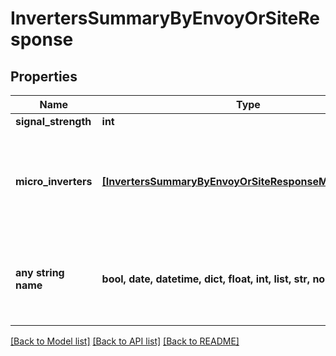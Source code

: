 # InvertersSummaryByEnvoyOrSiteResponse


## Properties
Name | Type | Description | Notes
------------ | ------------- | ------------- | -------------
**signal_strength** | **int** |  | 
**micro_inverters** | [**[InvertersSummaryByEnvoyOrSiteResponseMicroInverters]**](InvertersSummaryByEnvoyOrSiteResponseMicroInverters.md) | A list of active inverters on this system, including serial and model numbers. | 
**any string name** | **bool, date, datetime, dict, float, int, list, str, none_type** | any string name can be used but the value must be the correct type | [optional]

[[Back to Model list]](../README.md#documentation-for-models) [[Back to API list]](../README.md#documentation-for-api-endpoints) [[Back to README]](../README.md)


